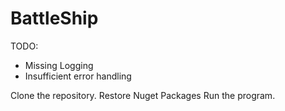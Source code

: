 # BattleShip

TODO:
- Missing Logging 
- Insufficient error handling

Clone the repository.
Restore Nuget Packages
Run the program.


